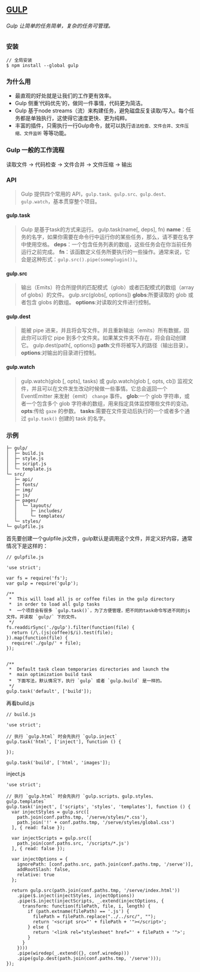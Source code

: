 ## [GULP](http://www.gulpjs.com.cn/)

###### Gulp 让简单的任务简单，复杂的任务可管理。

### 安装

```
// 全局安装
$ npm install --global gulp
```

### 为什么用
* 最直观的好处就是让我们的工作更有效率。
* Gulp 侧重‘代码优先’的，做同一件事情，代码更为简洁。
* Gulp 基于node streams（流）来构建任务，避免磁盘反复读取/写入。每个任务都是单独执行，这使得它速度更快、更为纯粹。
* 丰富的插件，只需执行一行Gulp命令，就可以执行`语法检查、文件合并、文件压缩、文件监听` 等等功能。

### Gulp 一般的工作流程

读取文件 -&gt; 代码检查 -&gt; 文件合并 -&gt; 文件压缩 -&gt; 输出

### API

> Gulp 提供四个常用的 API，`gulp.task、gulp.src、gulp.dest、gulp.watch`，基本贯穿整个项目。

#### gulp.task

> Gulp 是基于task的方式来运行。
gulp.task(name[, deps], fn)
**name**：任务的名字，如果你需要在命令行中运行你的某些任务，那么，请不要在名字中使用空格。
**deps**：一个包含任务列表的数组，这些任务会在你当前任务运行之前完成。
**fn**：该函数定义任务所要执行的一些操作。通常来说，它会是这种形式：`gulp.src().pipe(someplugin())`。

#### gulp.src

> 输出（Emits）符合所提供的匹配模式（glob）或者匹配模式的数组（array of globs）的文件。
gulp.src(globs[, options])
**globs**:所要读取的 glob 或者包含 globs 的数组。
**options**:对读取的文件进行控制。

#### gulp.dest

> 能被 pipe 进来，并且将会写文件。并且重新输出（emits）所有数据，因此你可以将它 pipe 到多个文件夹。如果某文件夹不存在，将会自动创建它。 
gulp.dest(path[, options])
**path**:文件将被写入的路径（输出目录）。
**options**:对输出的目录进行控制。

#### gulp.watch

> gulp.watch(glob [, opts], tasks) 或 gulp.watch(glob [, opts, cb])
监视文件，并且可以在文件发生改动时候做一些事情。它总会返回一个 EventEmitter 来发射（emit） `change` 事件。
**glob**:一个 glob 字符串，或者一个包含多个 glob 字符串的数组，用来指定具体监控哪些文件的变动。
**opts**:传给 `gaze` 的参数。
**tasks**:需要在文件变动后执行的一个或者多个通过 `gulp.task()` 创建的 task 的名字。



### 示例
```
├─ gulp/
│  ├─ build.js
│  ├─ style.js
│  ├─ script.js
│  └─ template.js
└─ src/
   ├─ api/
   ├─ fonts/
   ├─ img/
   ├─ js/
   ├─ pages/
   │  └─ layouts/
   │     ├─ includes/
   │     └─ templates/
   └─ styles/
└─ gulpfile.js
```



首先要创建一个gulpfile.js文件，gulp默认是调用这个文件，并定义好内容，通常情况下是这样的：

```
// gulpfile.js

'use strict';

var fs = require('fs');
var gulp = require('gulp');

/**
 *  This will load all js or coffee files in the gulp directory
 *  in order to load all gulp tasks
 *  一个项目会有很多 `gulp.task()`，为了方便管理，把不同的task命令写进不同的js文件。并读取 `gulp/` 下的文件。  
 */
fs.readdirSync('./gulp').filter(function(file) {
  return (/\.(js|coffee)$/i).test(file);
}).map(function(file) {
  require('./gulp/' + file);
});


/**
 *  Default task clean temporaries directories and launch the
 *  main optimization build task
 *  下面写法，默认情况下，执行 `gulp` 或者 `gulp.build` 是一样的。
 */
gulp.task('default', ['build']);

```

再看build.js

```
// build.js

'use strict';

// 执行 `gulp.html` 时会先执行 `gulp.inject`
gulp.task('html', ['inject'], function () {
  
});

gulp.task('build', ['html', 'images']);

```

inject.js

```
'use strict';

// 执行 `gulp.html` 时会先执行 `gulp.scripts、gulp.styles、gulp.templates`
gulp.task('inject', ['scripts', 'styles', 'templates'], function () {
  var injectStyles = gulp.src([
    path.join(conf.paths.tmp, '/serve/styles/*.css'),
    path.join('!' + conf.paths.tmp, '/serve/styles/global.css')
  ], { read: false });

  var injectScripts = gulp.src([
    path.join(conf.paths.src, '/scripts/*.js')
  ], { read: false });

  var injectOptions = {
    ignorePath: [conf.paths.src, path.join(conf.paths.tmp, '/serve')],
    addRootSlash: false,
    relative: true
  };

  return gulp.src(path.join(conf.paths.tmp, '/serve/index.html'))
    .pipe($.inject(injectStyles, injectOptions))
    .pipe($.inject(injectScripts, _.extend(injectOptions, {
      transform: function(filePath, file, i, length) {
        if (path.extname(filePath) == '.js') {
          filePath = filePath.replace("../../src/", "");
          return '<script src="' + filePath + '"></script>';
        } else {
          return '<link rel="stylesheet" href="' + filePath + '">';
        }
      }
    })))
    .pipe(wiredep(_.extend({}, conf.wiredep)))
    .pipe(gulp.dest(path.join(conf.paths.tmp, '/serve')));
});

```





